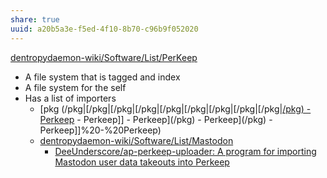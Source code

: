 ```yaml
---
share: true
uuid: a20b5a3e-f5ed-4f10-8b70-c96b9f052020
---
```

[dentropydaemon-wiki/Software/List/PerKeep](/undefined)

* A file system that is tagged and index
* A file system for the self
* Has a list of importers
	* [pkg (/pkg|[/pkg|[/pkg|[/pkg|[/pkg|[/pkg|[/pkg|[/pkg|[/pkg|[/pkg) - Perkeep](/undefined) - Perkeep]] - Perkeep](/pkg) - Perkeep](/pkg) - Perkeep]]%20-%20Perkeep)
	* [dentropydaemon-wiki/Software/List/Mastodon](/undefined)
		* [DeeUnderscore/ap-perkeep-uploader: A program for importing Mastodon user data takeouts into Perkeep](https://github.com/DeeUnderscore/ap-perkeep-uploader)